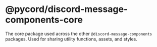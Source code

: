 # @pycord/discord-message-components-core

The core package used across the other `@discord-message-components` packages. Used for sharing utility functions, assets, and styles.
